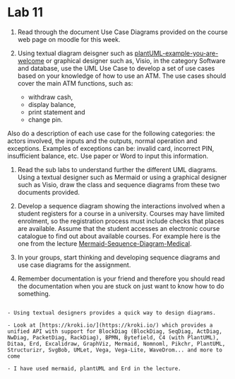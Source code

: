 # Lab 11

1. Read through the document Use Case Diagrams provided on the course web page on moodle for this week.

2. Using textual diagram deisgner such as [plantUML-example-you-are-welcome](https://www.plantuml.com/plantuml/uml/VP7DIWCn483lUOgn9tEe3x285Egoz51P4kXzs1rhC3zBPaBrxJLRT6iBNaBulYyJGZOicAK4h-xaZG91mCoAtrsSC6C072HbAv-U04_4AP0gJ0ComShGqR5GXWd5KPGL88Ffb-3Ww0GzPKuHFUpYQtgOcqE_kueC3IcFPsaMruvEBbrxuIn9cM2R8XSlA2x5ER7RY-CVKye2jceMD_1vY5sAZY9b5093DPrzPnIePa-Z6z3NsscgqnrB0-lr4zoRNl_hlv-drRp2OmND7YCUAJVgTtSEMwklKMUqKirBoKm_qup-2zevUKxrPvRcYhGtfBiXTglLXk9OWly2) or graphical designer such as, Visio, in the category Software and database, use the UML Use Case to develop a set of use cases based on your knowledge of how to use an ATM. The use cases should cover the main ATM functions, such as:
   - withdraw cash, 
   - display balance, 
   - print statement and 
   - change pin. 

Also do a description of each use case for the following categories: the actors involved, the inputs and the outputs, normal operation and exceptions. Examples of exceptions can be: invalid card, incorrect PIN, insufficient balance, etc.   Use paper or Word to input this information.



1. Read the sub labs to understand further the different UML diagrams.  Using a textual designer such as Mermaid or using a graphical designer such as Visio, draw the class and sequence diagrams from these two documents provided.

2. Develop a sequence diagram showing the interactions involved when a student registers for a course in a university. Courses may have limited enrolment, so the registration process must include checks that places are available. Assume that the student accesses an electronic course catalogue to find out about available courses. For example here is the one from the lecture [Mermaid-Sequence-Diagram-Medical](https://mermaid.live/edit#pako:eNp1Uk1PwzAM_StWTkO0f6CHSUUFqYLCBBqnXqzErBFtUtIUhKb9d9yvrZ1oTo7f8_OL46OQVpGIRENfLRlJicaDwyo3wAeltw4yUlpi-UqSaq-t0Y0_w_obPa0z_gHC7fZ2h16T8an5sBG8a_rpItjs0uTmSnnGHJBZolPKOJboKLmLwFFtnYeNZiwAFgtg3ytOXiZqVxi3vrBON9jZigDHK43l-7OVBTHk0nDeE-fo1AlLvwTg5RH6M-BXblhzMZDxApdHU8nGsC38RfEhTp_W1MKF3L1z_InPFmIpqWlGRaOGQNH6rGfY6g-LQFTkKtSKl-jY5XLhC6ooFxGHCt1nLnJzYh6PxL79Giki71oKRFsrlh4XbkpyH35lNixlv5unPxEo4z4).

3. In your groups, start thinking and developing sequence diagrams and use case diagrams for the assignment.

4. Remember documentation is your friend and therefore you should read the documentation when you are stuck on just want to know how to do something. 

~~~admonish info

- Using textual designers provides a quick way to design diagrams.

- Look at [https://kroki.io/](https://kroki.io/) which provides a unified API with support for BlockDiag (BlockDiag, SeqDiag, ActDiag, NwDiag, PacketDiag, RackDiag), BPMN, Bytefield, C4 (with PlantUML), Ditaa, Erd, Excalidraw, GraphViz, Mermaid, Nomnoml, Pikchr, PlantUML, Structurizr, SvgBob, UMLet, Vega, Vega-Lite, WaveDrom... and more to come
 
- I have used mermaid, plantUML and Erd in the lecture.

~~~